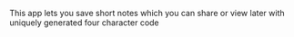 This app lets you save short notes which you can share or view later with uniquely generated four character code